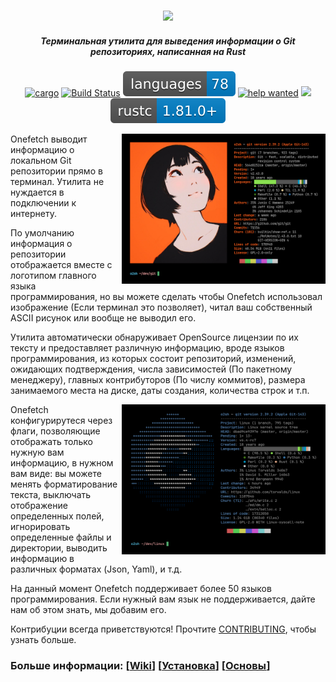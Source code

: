 <h3 align="center"><img src="../assets/onefetch.svg" height="130px"></h3>

<h5 align="center">Терминальная утилита для выведения информации о Git
репозиториях, написанная на Rust</h5>

<p align="center">
	<a href="https://crates.io/crates/onefetch"><img src="https://img.shields.io/crates/v/onefetch.svg" alt="cargo"></a>
	<a href="https://github.com/o2sh/onefetch/actions"><img src="https://github.com/o2sh/onefetch/workflows/CI/badge.svg" alt="Build Status"></a>
  <a href="https://github.com/o2sh/onefetch/wiki/language-Support"><img src="../assets/language-badge.svg"></a>
	<a href="https://github.com/o2sh/onefetch/issues?q=is%3Aissue+is%3Aopen+label%3A%22help+wanted%22"><img src="https://img.shields.io/github/issues/o2sh/onefetch/help%20wanted?color=green" alt="help wanted"></a>
	<a href="./LICENSE.md"><img src="https://img.shields.io/badge/license-MIT-blue.svg"></a>
	<img src="../assets/msrv-badge.svg">
</p>

<img src="../assets/screenshot-1.png" align="right" height="240px">

Onefetch выводит информацию о локальном Git репозитории прямо в терминал.
Утилита не нуждается в подключении к интернету.

По умолчанию информация о репозитории отображается вместе с логотипом главного
языка программирования, но вы можете сделать чтобы Onefetch использовал
изображение (Если терминал это позволяет), читал ваш собственный ASCII
рисунок или вообще не выводил его.

Утилита автоматически обнаруживает OpenSource лицензии по их тексту и предоставляет
различную информацию, вроде языков программирования, из которых состоит
репозиторий, изменений, ожидающих подтверждения, числа зависимостей (По
пакетному менеджеру), главных контрибуторов (По числу коммитов),
размера занимаемого места на диске, даты создания, количества строк и т.п.

<img src="../assets/screenshot-2.png" align="right" height="240px">

Onefetch конфигурирутеся через флаги, позволяющие отображать только нужную вам
информацию, в нужном вам виде: вы можете менять форматирование текста,
выключать отображение определенных полей, игнорировать определенные файлы и директории,
выводить информацию в различных форматах (Json, Yaml), и т.д.

На данный момент Onefetch поддерживает более 50 языков программирования. Если
нужный вам язык не поддерживается, дайте нам об этом знать, мы добавим
его.

Контрибуции всегда приветствуются! Прочтите [CONTRIBUTING](../CONTRIBUTING.md),
чтобы узнать больше.

### Больше информации: \[[Wiki](https://github.com/o2sh/onefetch/wiki)\] \[[Установка](https://github.com/o2sh/onefetch/wiki/Installation)\] \[[Основы](https://github.com/o2sh/onefetch/wiki/getting-started)\]
